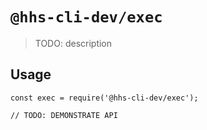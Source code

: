 # `@hhs-cli-dev/exec`

> TODO: description

## Usage

```
const exec = require('@hhs-cli-dev/exec');

// TODO: DEMONSTRATE API
```
